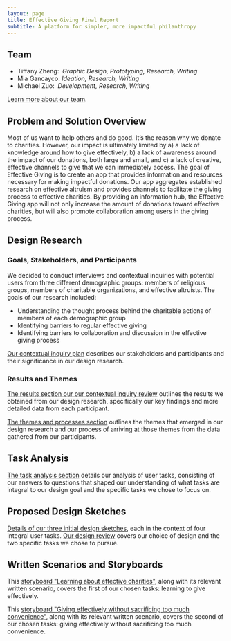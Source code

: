 ```yaml
---
layout: page
title: Effective Giving Final Report
subtitle: A platform for simpler, more impactful philanthropy 
---
```

## Team

- Tiffany Zheng:  _Graphic Design, Prototyping, Research, Writing_ 
- Mia Gancayco: _Ideation, Research, Writing_  
- Michael Zuo:  _Development, Research, Writing_

[Learn more about our team](./about.md).


## Problem and Solution Overview

Most of us want to help others and do good. It’s the reason why we donate to charities. However, our impact is ultimately limited by a) a lack of knowledge around how to give effectively, b) a lack of awareness around the impact of our donations, both large and small, and c) a lack of creative, effective channels to give that we can immediately access. The goal of Effective Giving is to create an app that provides information and resources necessary for making impactful donations. Our app aggregates established research on effective altruism and provides channels to facilitate the giving process to effective charities. By providing an information hub, the Effective Giving app will not only increase the amount of donations toward effective charities, but will also promote collaboration among users in the giving process.

## Design Research 

### Goals, Stakeholders, and Participants
We decided to conduct interviews and contextual inquiries with potential users from three different demographic groups: members of religious groups, members of charitable organizations, and effective altruists. The goals of our research included:

- Understanding the thought process behind the charitable actions of members of each demographic group
- Identifying barriers to regular effective giving
- Identifying barriers to collaboration and discussion in the effective giving process

[Our contextual inquiry plan](./plan.md) describes our stakeholders and participants and their significance in our design research.

### Results and Themes

[The results section our our contextual inquiry review](./cireview.md#contextual-inquiry-results-from-participants) outlines the results we obtained from our design research, specifically our key findings and more detailed data from each participant. 

[The themes and processes section](./cireview.md#design-research-themes-and-processes) outlines the themes that emerged in our design research and our process of arriving at those themes from the data gathered from our participants. 

## Task Analysis

[The task analysis section](./cireview.md#task-analysis-questions) details our analysis of user tasks, consisting of our answers to questions that shaped our understanding of what tasks are integral to our design goal and the specific tasks we chose to focus on.

## Proposed Design Sketches

[Details of our three initial design sketches](./projectdesigncheckin.md#design-1), each in the context of four integral user tasks. [Our design review](./designreview.md) covers our choice of design and the two specific tasks we chose to pursue. 

## Written Scenarios and Storyboards

This [storyboard "Learning about effective charities"](./designreview.md#storyboard-1-task---learning-about-effective-charities), along with its relevant written scenario, covers the first of our chosen tasks: learning to give effectively.

This [storyboard "Giving effectively without sacrificing too much convenience"](./designreview.md#storyboard-2-task---giving-effectively-without-sacrificing-too-much-convenience), along with its relevant written scenario, covers the second of our chosen tasks: giving effectively without sacrificing too much convenience.

